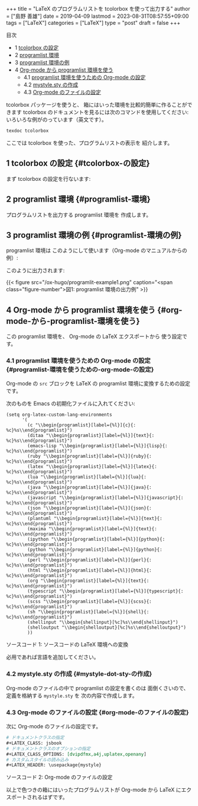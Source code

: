 +++
title = "LaTeX のプログラムリストを tcolorbox を使って出力する"
author = ["島野 善雄"]
date = 2019-04-09
lastmod = 2023-08-31T08:57:55+09:00
tags = ["LaTeX"]
categories = ["LaTeX"]
type = "post"
draft = false
+++

<div class="ox-hugo-toc toc has-section-numbers">

<div class="heading">&#30446;&#27425;</div>

- <span class="section-num">1</span> [tcolorbox の設定](#tcolorbox-の設定)
- <span class="section-num">2</span> [programlist 環境](#programlist-環境)
- <span class="section-num">3</span> [programlist 環境の例](#programlist-環境の例)
- <span class="section-num">4</span> [Org-mode から programlist 環境を使う](#org-mode-から-programlist-環境を使う)
    - <span class="section-num">4.1</span> [programlist 環境を使うための Org-mode の設定](#programlist-環境を使うための-org-mode-の設定)
    - <span class="section-num">4.2</span> [mystyle.sty の作成](#mystyle-dot-sty-の作成)
    - <span class="section-num">4.3</span> [Org-mode のファイルの設定](#org-mode-のファイルの設定)

</div>
<!--endtoc-->

tcolorbox パッケージを使うと、
箱にはいった環境を比較的簡単に作ることができます
tcolorbox のドキュメントを見るには次のコマンドを使用してください:
いろいろな例がのっています（英文です）。

```sh
texdoc tcolorbox
```

ここでは tcolorbox を使った、プログラムリストの表示を
紹介します。


## <span class="section-num">1</span> tcolorbox の設定 {#tcolorbox-の設定}

まず tcolorbox の設定を行ないます:


## <span class="section-num">2</span> programlist 環境 {#programlist-環境}

プログラムリストを出力する programlist 環境を
作成します。


## <span class="section-num">3</span> programlist 環境の例 {#programlist-環境の例}

programlist 環境は
このようにして使います（Org-mode のマニュアルからの例）:

このように出力されます:

{{< figure src="/ox-hugo/programlit-example1.png" caption="<span class=\"figure-number\">&#22259;1:  </span>programlist 環境の出力例" >}}


## <span class="section-num">4</span> Org-mode から programlist 環境を使う {#org-mode-から-programlist-環境を使う}

この programlist 環境を、 Org-mode の LaTeX エクスポートから
使う設定です。


### <span class="section-num">4.1</span> programlist 環境を使うための Org-mode の設定 {#programlist-環境を使うための-org-mode-の設定}

Org-mode の `src` ブロックを LaTeX の
programlist 環境に変換するための設定です。

次のものを Emacs の初期化ファイルに入れてください:

```emacs-lisp
(setq org-latex-custom-lang-environments
      '(
        (c "\\begin{programlist}[label={%l}]{c}{: %c}%s\\end{programlist}")
        (ditaa "\\begin{programlist}[label={%l}]{text}{: %c}%s\\end{programlist}")
        (emacs-lisp "\\begin{programlist}[label={%l}]{lisp}{: %c}%s\\end{programlist}")
        (ruby "\\begin{programlist}[label={%l}]{ruby}{: %c}%s\\end{programlist}")
        (latex "\\begin{programlist}[label={%l}]{latex}{: %c}%s\\end{programlist}")
        (lua "\\begin{programlist}[label={%l}]{lua}{: %c}%s\\end{programlist}")
        (java "\\begin{programlist}[label={%l}]{java}{: %c}%s\\end{programlist}")
        (javascript "\\begin{programlist}[label={%l}]{javascript}{: %c}%s\\end{programlist}")
        (json "\\begin{programlist}[label={%l}]{json}{: %c}%s\\end{programlist}")
        (plantuml "\\begin{programlist}[label={%l}]{text}{: %c}%s\\end{programlist}")
        (maxima "\\begin{programlist}[label={%l}]{text}{: %c}%s\\end{programlist}")
        (ipython "\\begin{programlist}[label={%l}]{python}{: %c}%s\\end{programlist}")
        (python "\\begin{programlist}[label={%l}]{python}{: %c}%s\\end{programlist}")
        (perl "\\begin{programlist}[label={%l}]{perl}{: %c}%s\\end{programlist}")
        (html "\\begin{programlist}[label={%l}]{html}{: %c}%s\\end{programlist}")
        (org "\\begin{programlist}[label={%l}]{text}{: %c}%s\\end{programlist}")
        (typescript "\\begin{programlist}[label={%l}]{typescript}{: %c}%s\\end{programlist}")
        (scss "\\begin{programlist}[label={%l}]{scss}{: %c}%s\\end{programlist}")
        (sh "\\begin{programlist}[label={%l}]{shell}{: %c}%s\\end{programlist}")
        (shellinput "\\begin{shellinput}[%c]%s\\end{shellinput}")
        (shelloutput "\\begin{shelloutput}[%c]%s\\end{shelloutput}")
        ))
```
<div class="src-block-caption">
  <span class="src-block-number">ソースコード 1:</span>
  ソースコードの LaTeX 環境への変換
</div>

必用であれば言語を追加してください。


### <span class="section-num">4.2</span> mystyle.sty の作成 {#mystyle-dot-sty-の作成}

Org-mode のファイルの中で programlist の設定を書くのは
面倒くさいので、
定義を格納する `mystyle.sty` を
次の内容で作成します。


### <span class="section-num">4.3</span> Org-mode のファイルの設定 {#org-mode-のファイルの設定}

次に Org-mode のファイルの設定です。

```org
# ドキュメントクラスの指定
#+LATEX_CLASS: jsbook
# ドキュメントクラスのオプションの指定
#+LATEX_CLASS_OPTIONS: [dvipdfmx,a4j,uplatex,openany]
# カスタムスタイルの読み込み
#+LATEX_HEADER: \usepackage{mystyle}
```
<div class="src-block-caption">
  <span class="src-block-number">ソースコード 2:</span>
  Org-mode のファイルの設定
</div>

以上で色つきの箱にはいったプログラムリストが
Org-mode から LaTeX にエクスポートされるはずです。
